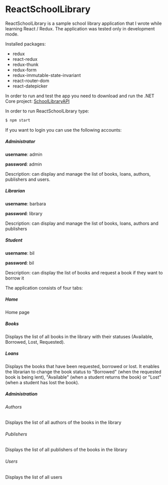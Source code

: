 # ReactSchoolLibrary

ReactSchoolLibrary is a sample school library application that I wrote while learning React / Redux. The application was tested only in development mode.

Installed packages:
- redux
- react-redux
- redux-thunk
- redux-form
- redux-immutable-state-invariant
- react-router-dom
- react-datepicker

In order to run and test the app you need to download and run the .NET Core project: [SchoolLibraryAPI](https://github.com/perestaj/SchoolLibraryAPI)
    
In order to run ReactSchoolLibrary type: 
```sh
$ npm start
```
 
If you want to login you can use the following accounts:
##### Administrator

**username**: admin

**password**: admin

Description: can display and manage the list of books, loans, authors, publishers and users.


##### Librarian

**username**: barbara

**password**: library

Description: can display and manage the list of books, loans, authors and publishers

##### Student

**username**: bil

**password**: bil

Description: can display the list of books and request a book if they want to borrow it



The application consists of four tabs:

##### Home
Home page

##### Books
Displays the list of all books in the library with their statuses (Available, Borrowed, Lost, Requested).

##### Loans
Displays the books that have been requested, borrowed or lost. It enables the librarian to change the book status to "Borrowed" (when the requested book is being lent), "Available" (when a student returns the book) or "Lost" (when a student has lost the book).  

##### Administration
###### Authors
Displays the list of all authors of the books in the library

###### Publishers
Displays the list of all publishers of the books in the library

###### Users
Displays the list of all users
